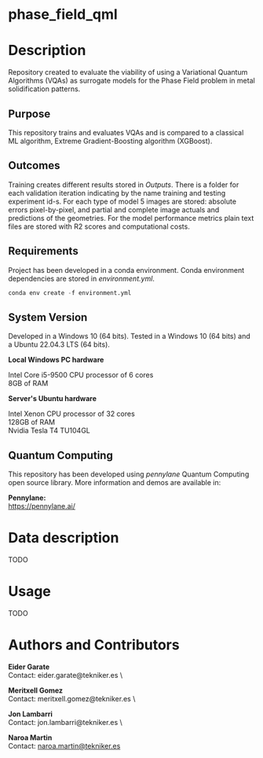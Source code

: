 # phase_field_qml

# Description
Repository created to evaluate the viability of using a Variational Quantum Algorithms (VQAs) as surrogate models for the Phase Field problem in metal solidification patterns.

## Purpose
This repository trains and evaluates VQAs and is compared to a classical ML algorithm, Extreme Gradient-Boosting algorithm (XGBoost).

## Outcomes
Training creates different results stored in _Outputs_. 
There is a folder for each validation iteration indicating by the name training and testing experiment id-s. 
For each type of model 5 images are stored: absolute errors pixel-by-pixel, and partial and complete image actuals and predictions of the geometries.
For the model performance metrics plain text files are stored  with R2 scores and computational costs.

## Requirements
Project has been developed in a conda environment. Conda environment dependencies are stored in *environment.yml*.

```python
conda env create -f environment.yml
```
## System Version
Developed in a Windows 10 (64 bits).
Tested in a Windows 10 (64 bits) and a Ubuntu 22.04.3 LTS (64 bits).

**Local Windows PC hardware**

Intel Core i5-9500 CPU processor of 6 cores \
8GB of RAM 

**Server's Ubuntu hardware**

Intel Xenon CPU processor of 32 cores \
128GB of RAM \
Nvidia Tesla T4 TU104GL

## Quantum Computing
This repository has been developed using *pennylane* Quantum Computing open source library. More information and demos are available in:

**Pennylane:**\
https://pennylane.ai/

# Data description

TODO

# Usage

TODO

# Authors and Contributors
**Eider Garate** \
Contact: eider.garate\@tekniker.es \

**Meritxell Gomez** \
Contact: meritxell.gomez\@tekniker.es \

**Jon Lambarri** \
Contact: jon.lambarri\@tekniker.es \

**Naroa Martin** \
Contact: naroa.martin@tekniker.es






